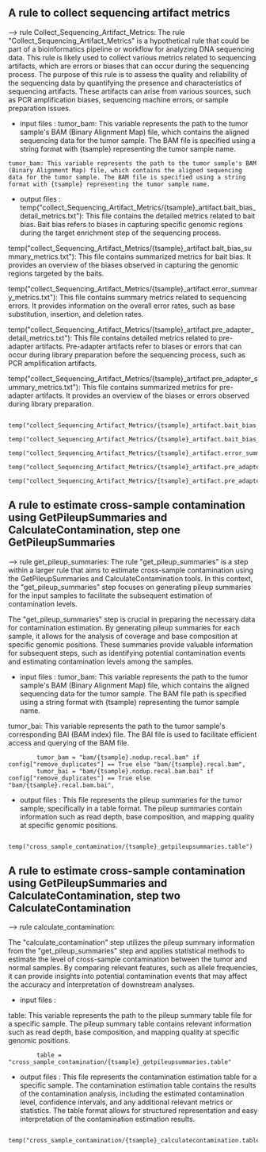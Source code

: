 ## A rule to collect sequencing artifact metrics

--> rule Collect_Sequencing_Artifact_Metrics:
The rule "Collect_Sequencing_Artifact_Metrics" is a hypothetical rule that could be part of a bioinformatics pipeline or workflow for analyzing DNA 
sequencing data. This rule is likely used to collect various metrics related to sequencing artifacts, which are errors or biases that can occur during 
the sequencing process.
The purpose of this rule is to assess the quality and reliability of the sequencing data by quantifying the presence and characteristics of sequencing 
artifacts. These artifacts can arise from various sources, such as PCR amplification biases, sequencing machine errors, or sample preparation issues.

- input files :
tumor_bam: This variable represents the path to the tumor sample's BAM (Binary Alignment Map) file, which contains the aligned sequencing data for the 
tumor sample. The BAM file is specified using a string format with {tsample} representing the tumor sample name.
```
tumor_bam: This variable represents the path to the tumor sample's BAM (Binary Alignment Map) file, which contains the aligned sequencing data for the tumor sample. The BAM file is specified using a string format with {tsample} representing the tumor sample name.
```
- output files :
temp("collect_Sequencing_Artifact_Metrics/{tsample}_artifact.bait_bias_detail_metrics.txt"): 
This file contains the detailed metrics related to bait bias. Bait bias refers to biases in capturing specific genomic regions during 
the target enrichment step of the sequencing process.

temp("collect_Sequencing_Artifact_Metrics/{tsample}_artifact.bait_bias_summary_metrics.txt"): 
This file contains summarized metrics for bait bias. It provides an overview of the biases observed in capturing the genomic regions
targeted by the baits.

temp("collect_Sequencing_Artifact_Metrics/{tsample}_artifact.error_summary_metrics.txt"):
This file contains summary metrics related to sequencing errors. It provides information on the overall error rates, 
such as base substitution, insertion, and deletion rates.

temp("collect_Sequencing_Artifact_Metrics/{tsample}_artifact.pre_adapter_detail_metrics.txt"): 
This file contains detailed metrics related to pre-adapter artifacts. Pre-adapter artifacts refer to biases or errors that can occur during 
library preparation before the sequencing process, such as PCR amplification artifacts.

temp("collect_Sequencing_Artifact_Metrics/{tsample}_artifact.pre_adapter_summary_metrics.txt"): 
This file contains summarized metrics for pre-adapter artifacts. It provides an overview of the biases or errors observed during library preparation.
```
        temp("collect_Sequencing_Artifact_Metrics/{tsample}_artifact.bait_bias_detail_metrics.txt"),
        temp("collect_Sequencing_Artifact_Metrics/{tsample}_artifact.bait_bias_summary_metrics.txt"),
        temp("collect_Sequencing_Artifact_Metrics/{tsample}_artifact.error_summary_metrics.txt"),
        temp("collect_Sequencing_Artifact_Metrics/{tsample}_artifact.pre_adapter_detail_metrics.txt"),
        temp("collect_Sequencing_Artifact_Metrics/{tsample}_artifact.pre_adapter_summary_metrics.txt")
```


## A rule to estimate cross-sample contamination using GetPileupSummaries and CalculateContamination, step one GetPileupSummaries
--> rule get_pileup_summaries:
The rule "get_pileup_summaries" is a step within a larger rule that aims to estimate cross-sample contamination using the GetPileupSummaries and 
CalculateContamination tools. In this context, the "get_pileup_summaries" step focuses on generating pileup summaries for the input samples 
to facilitate the subsequent estimation of contamination levels.

The "get_pileup_summaries" step is crucial in preparing the necessary data for contamination estimation. By generating pileup summaries for each sample, 
it allows for the analysis of coverage and base composition at specific genomic positions. These summaries provide valuable information for subsequent 
steps, such as identifying potential contamination events and estimating contamination levels among the samples.

- input files : 
tumor_bam: This variable represents the path to the tumor sample's BAM (Binary Alignment Map) file, which contains the aligned sequencing data for the tumor sample. The BAM file path is specified using a string format with {tsample} representing the tumor sample name.

tumor_bai: This variable represents the path to the tumor sample's corresponding BAI (BAM index) file. The BAI file is used to facilitate efficient access and querying of the BAM file.

```
        tumor_bam = "bam/{tsample}.nodup.recal.bam" if config["remove_duplicates"] == True else "bam/{tsample}.recal.bam",
        tumor_bai = "bam/{tsample}.nodup.recal.bam.bai" if config["remove_duplicates"] == True else "bam/{tsample}.recal.bam.bai",
```

- output files : 
This file represents the pileup summaries for the tumor sample, specifically in a table format. The pileup summaries contain information such as read depth, base composition, and mapping quality at specific genomic positions.

```
        temp("cross_sample_contamination/{tsample}_getpileupsummaries.table")
```

##  A rule to estimate cross-sample contamination using GetPileupSummaries and CalculateContamination, step two CalculateContamination

--> rule calculate_contamination:

The "calculate_contamination" step utilizes the pileup summary information from the "get_pileup_summaries" step and applies statistical methods to estimate the level of cross-sample contamination between the tumor and normal samples. By comparing relevant features, such as allele frequencies, it can provide insights into potential contamination events that may affect the accuracy and interpretation of downstream analyses.

- input files : 

table: This variable represents the path to the pileup summary table file for a specific sample. The pileup summary table contains relevant information such as read depth, base composition, and mapping quality at specific genomic positions.
```
        table = "cross_sample_contamination/{tsample}_getpileupsummaries.table"
```

- output files : 
This file represents the contamination estimation table for a specific sample. 
The contamination estimation table contains the results of the contamination analysis, including the estimated contamination level, confidence intervals, and any additional relevant metrics or statistics. The table format allows for structured representation and easy interpretation of the contamination estimation results.

```
        temp("cross_sample_contamination/{tsample}_calculatecontamination.table")
```

